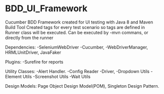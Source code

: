 # BDD_UI_Framework

Cucumber BDD Framework created for UI testing with Java 8 and Maven Build Tool
Created tags for every test scenario so tags are defined in Runner class will be executed. Can be executed by -mvn commans, or directly from the runner

Dependencies: -SeleniumWebDriver -Cucumber, -WebDriverManager, HRMLUnitDriver, JavaFaker

Plugins: -Surefire for reports

Utility Classes: -Alert Handler. -Config Reader -Driver, -Dropdown Utils -Element Utils -Screenshot Utils -Wait Utils

Design Models: Page Object Design Model(POM), Singleton Design Pattern.

